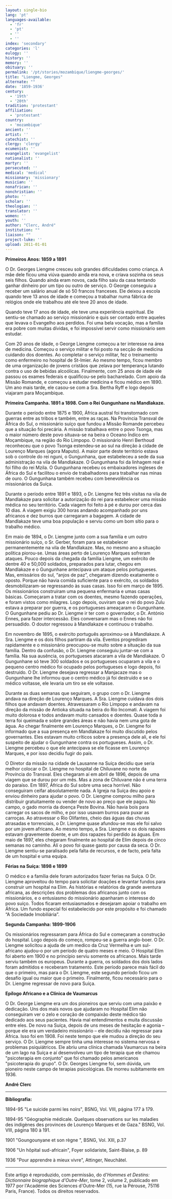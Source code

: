 ```yaml
---
layout: single-bio
lang: 'pt'
languages-available:
  - 'fr'
  - 'pt'
  - ''
  - ''
index: 'secondary'
categories: 'l'
eulogy: ''
history: ''
memory: ''
obituary: ''
permalink: '/pt/stories/mozambique/liengme-georges/'
title: "Liengme, Georges"
alternate: ""
date: '1859-1936'
century:
  - '19th'
  - '20th'
tradition: 'protestant'
affiliation:
  - 'protestant'
country:
  - 'mozambique'
ancient: ''
artist: ''
catechist: ''
clergy: 'clergy'
ecumenist: ''
evangelist: 'evangelist'
nationalist: ''
martyr: ''
persecuted: ''
medical: 'medical'
missionary: 'missionary'
musician: ''
nonafrican: ''
nonchristian: ''
photo: ''
scholar: ''
theologian: ''
translator: ''
women: ''
youth: ''
author: "Clerc, André"
institution: ""
liaison: ""
project-luke: ''
upload: 2011-01-01
---
```




**Primeiros Anos: 1859 a 1891**

O Dr. Georges Liengme cresceu sob grandes dificuldades como criança. A mãe dele ficou uma viúva quando ainda era nova, e criava sozinha os seus seis filhos. Quando ainda eram novos, cada filho saiu da casa tentando ganhar dinheiro por um tipo ou outro de serviço. O George conseguiu a receber um salário anual de só 50 francos franceses. Ele deixou a escola quando teve 13 anos de idade e começou a trabalhar numa fábrica de relógios onde ele trabalhou até ele teve 20 anos de idade.

Quando teve 17 anos de idade, ele teve uma experiência espiritual. Ele sentiu-se chamado ao serviço missionário e quis ser contado entre aqueles que levava o Evangelho aos perdidos. Foi uma bela vocação, mas a família era pobre com muitas dívidas, e foi impossível servir como missionário sem estudar.

Com 20 anos de idade, o George Liengme começou a ter interesse na área de medicina. Começou o serviço militar e foi posto na secção de medicina cuidando dos doentes. Ao completar o serviço militar, fez o treinamento como enfermeiro no hospital de St-Imier. Ao mesmo tempo, ficou membro de uma organização de jovens cristãos que zelava por temperança lutando contra o uso de bebidas alcoólicas. Finalmente, com 25 anos de idade ele passou os exames federais e qualificou-se pelo bacharelado. Com apoio da Missão Romande, e começou a estudar medicina e ficou médico em 1890. Um ano mais tarde, ele casou-se  com a Sra. Bertha Ryff e logo depois viajaram para Moçambique.

**Primeira Campanha. 1891 a 1898. Com o Rei Gungunhane na Mandlakaze.**

Durante o período entre 1875 e 1900, África austral foi transtornado com guerras entre as tribos  e também, entre as raças. Na Província Transval de África do Sul, o missionário suíço que fundou a Missão Romande percebeu que a situação foi precária. A missão trabalhava entre o povo Tsonga, mas o maior número deste povo situava-se na beira o Oceano Índico em Moçambique, na região do Rio Limpopo. O missionário Henri Berthoud reconheceu que o povo Tsonga estendeu-se ao sul na direção à cidade de Lourenço Marques (agora Maputo). A maior parte deste território estava sob o controle do rei nguni, o Gungunhana, que estabeleceu a sede da sua administração na vila de Mandlakaze. O Gungunhana foi da linhagem real e foi filho do rei Mzila. O Gungunhana recebeu os embaixadores ingleses de África do Sul e facilitou o envio de trabalhadores para trabalhar nas minas de ouro. O Gungunhana também recebeu com benevolência os missionários da Suíça.

Durante o período entre 1891 e 1893, o Dr. Liengme fez três visitas na vila de Mandlakaze para solicitar a autorização do rei para estabelecer uma missão médica no seu território. Cada viagem foi feito à pé e durou por cerca das 10 dias. A viagem exigiu 300 horas andando acompanhado por uns africanos e dez burros que carregaram a bagagem. A cidade de Mandlakaze teve uma boa população e serviu como um bom sítio para o trabalho médico.

Em maio de 1894, o Dr. Liengme junto com a sua família e um outro missionário suíço, o Sr. Gerber, foram para se estabelecer permanentemente na vila de Mandlakaze. Mas, no mesmo ano a situação política piorou-se. Umas áreas perto de Lourenço Marques sofreram ataques. Pouco depois da chegada da família Liengme, um exército de dentre 40 e 50,000 soldados, preparados para lutar, chegou em Mandlakaze e o Gungunhane antecipava um ataque pelos portugueses. Mas, emissários do sul, “anjos de paz”, chegaram dizendo exatamente o oposto. Porque não havia comida suficiente para o exército, os soldados desmobilizaram-se regressando às suas casas. Isso foi em março de 1895. Os missionários construíram uma pequena enfermaria e umas casas básicas. Começaram a tratar com os doentes, mesmo fazendo operações, e foram vistos como milagres. Logo depois, ouviram que o rei do povo Zulu estava a preparar por guerra, e os portugueses ameaçaram o Gungunhane. O Gungunhane pediu ao Dr. Liengme ir ter com o governador, o Dr. António Ennes, para fazer intercessão. Eles conversaram mas o Ennes não foi persuadido. O doutor regressou à Mandlakaze e continuou o trabalho.

Em novembro de 1895, o exército português aproximou-se à Mandlakaze. A Sra. Liengme e os dois filhos partiram da vila. Eventos progrediram rapidamente e o missionário preocupou-se muito sobre a situação da sua família. Dentro da confusão, o Dr. Liengme conseguiu juntar-se com a família. Na sua ausência, os portugueses atacaram a vila de Mandlakaze. O Gungunhane só teve 300 soldados e os portugueses ocuparam a vila e o pequeno centro médico foi ocupado pelos portugueses e logo depois, foi destruído. O Dr. Liengme desejava regressar a Manjacaze mas o Gungunhane lhe informou que o centro médico já foi destruído e se o médico voltasse, ele levaria um tiro se ele voltasse.

Durante as duas semanas que seguiram, o grupo com o Dr. Liengme andava na direção de Lourenço Marques. A Sra. Liengme cuidava dos dois filhos que andavam doentes. Atravessaram o Rio Limpopo e andavam na direção da missão de Antioka situada na beira do Rio Incomati. A viagem foi muito dolorosa e todos andavam muito cansados e doentes. Quase toda a terra foi queimada e sobre grandes áreas e não havia nem uma gota de água. Ao chegar finalmente em Lourenço Marques, o Dr. Liengme foi informado que a sua presença em Mandlakaze foi muito discutido pelos governantes. Eles estavam muito críticos sobre a presença dele ali, e ele foi suspeito de ajudar o Gungunhane contra os portugueses. Assim, o Dr. Liengme percebeu o que ele antecipava se ele ficasse em Lourenço Marques, e por isso decidiu fugir do país.

O Diretor da missão na cidade de Lausanne na Suíça decidiu que seria melhor colocar o Dr. Liengme no hospital de Chiluvane no norte da Província do Transval. Eles chegaram aí em abril de 1896, depois de uma viagem que se durou por um mês. Mas a zona de Chiluvane não é uma terra do paraíso. Em 1897, África do Sul sobre uma seca horrível. Não conseguiram ceifar absolutamente nada. A Igreja na Suíça deu apoio e enviou dinheiro para ajudar o povo. O Dr. Liengme comprou milho para distribuir gratuitamente ou vender de novo ao preço que ele pagou. No campo, o gado morria da doença Peste Bovina. Não havia bois para carregar os sacos de milho, e por isso usavam burros para puxar as carroças. Ao atravessar o Rio Olifantes, cheio das águas das chuvas atrasadas e torrenciais, o Dr. Liengme quase afundou-se mas ele foi salvo por um jovem africano. Ao mesmo tempo, a Sra. Liengme e os dois rapazes estavam gravemente doente, e um dos rapazes foi perdido às águas. Em maio de 1897, eles chegaram finalmente ao hospital de Elim depois de cinco semanas no caminho. Alí o povo foi quase gasto por causa da seca. O Dr. Liengme sentiu-se paralisado pela falta de recursos, e de facto, pela falta de um hospital e uma equipa.

**Férias na Suíça: 1898 e 1899**

O médico e a família dele foram autorizados fazer ferias na Suíça. O Dr. Liengme aproveitou do tempo para solicitar doações e levantar fundos para construir um hospital na Elim. As histórias e relatórios da grande aventura africana, as descrições dos problemas dos africanos junto com os missionários, e o entusiasmo do missionário apanharam o interesse do povo suíço. Todos ficaram entusiasmados e desejaram apoiar o trabalho em África. Um fundo especial foi estabelecido por este propósito e foi chamado “A Sociedade Imobiliária”.

**Segunda Campanha: 1899-1906**

Os missionários regressaram para África do Sul e começaram a construção do hospital. Logo depois do começo, rompeu-se a guerra anglo-boer. O Dr. Liengme solicitou a ajuda de um medico da Cruz Vermelha e um sul-africano ajudou-o por um período de quatro meses e meio. O Hospital Elim foi aberto em 1900 e no princípio serviu somente os africanos. Mais tarde serviu também os europeus. Durante a guerra, os soldados dos dois lados foram admitidos e receberam tratamento. Este período parece mais fácil do que o primeiro, mas para o Dr. Liengme, este segundo período ficou um desafio igual ou maior que o primeiro.  Finalmente, ficou necessário para o Dr. Liengme regressar de novo para Suíça.

**Epílogo Africano e a Clínica de Vaumarcus**

O Dr. George Liengme era um dos pioneiros que serviu com uma paixão e dedicação. Uns dos mais novos que ajudaram no Hospital Elim não conseguiram ver o zelo e coração de compaixão deste médico tão dedicado aos seus pacientes. Havia mal entendimentos e muita discussão entre eles. De novo na Suíça, depois de uns meses de hesitação e agonia – porque ele era um verdadeiro missionário – ele decidiu não regressar para África.  Isso foi em 1908. Foi neste tempo que ele mudou a direção do seu serviço. O Dr. Liengme sempre tinha uma interesse no sistema nervosa e problemas psiquiátricos. Ele abriu uma clínica chamada Vaumarcus  na beira de um lago na Suíça e aí desenvolveu um tipo de terapia que ele chamou  "psicoterapia em conjunto" que foi chamado pelos americanos "psicoterapia do grupo". O Dr. Georges Liengme foi, sem dúvida, um pioneiro neste campo de terapias psicológicas. Ele morreu subitamente em 1936.

**André Clerc**

---

**Bibliografia:**

1894-95 "Le suicide parmi les noirs", BSNG, Vol. VIII, página 177 à 179.

1894-95 "Géographie médicale. Quelques observations sur les maladies des indigènes des provinces de Lourenço Marques et de Gaza." BSNG, Vol. VIII, página 180 à 191.

1901 "Goungounyane et son règne ", BSNG, Vol. XIII, p.37

1906 "Un hôpital sud-africain", Foyer solidariste, Saint-Blaise, p. 89

1936 "Pour apprendre à mieux vivre", Attinger, Neuchâtel.

---

Este artigo é reproduzido, com permissão, do d'*Hommes et Destins: Dictionnaire biographique d'Outre-Mer*, tome 2, volume 2, publicado em 1977 por l'Académie des Sciences d'Outre-Mer (15, rue la Pérouse, 75116 Paris, France). Todos os direitos reservados.
